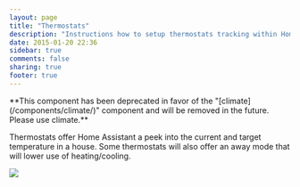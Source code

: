 ```yaml
---
layout: page
title: "Thermostats"
description: "Instructions how to setup thermostats tracking within Home Assistant."
date: 2015-01-20 22:36
sidebar: true
comments: false
sharing: true
footer: true
---
```


<p class='note warning'>
**This component has been deprecated in favor of the "[climate](/components/climate/)" component and will be removed in the future. Please use climate.**
</p>

Thermostats offer Home Assistant a peek into the current and target temperature in a house. Some thermostats will also offer an away mode that will lower use of heating/cooling.

<p class='img'>
  <img src='{{site_root}}/images/screenshots/nest-thermostat-card.png' />
</p>

